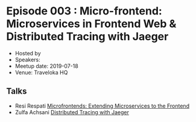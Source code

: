 # Episode 003 : Micro-frontend: Microservices in Frontend Web & Distributed Tracing with Jaeger

- Hosted by 
- Speakers: 
- Meetup date: 2019-07-18
- Venue: Traveloka HQ

## Talks

- Resi Respati [Microfrontends: Extending Microservices to the Frontend]()
- Zulfa Achsani [Distributed Tracing with Jaeger]()
